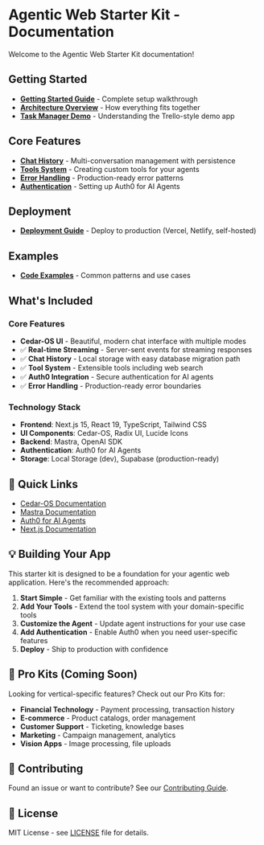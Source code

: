# Agentic Web Starter Kit - Documentation

Welcome to the Agentic Web Starter Kit documentation!

## Getting Started

- **[Getting Started Guide](./getting-started.md)** - Complete setup walkthrough
- **[Architecture Overview](./architecture.md)** - How everything fits together
- **[Task Manager Demo](./task-manager.md)** - Understanding the Trello-style demo app

## Core Features

- **[Chat History](./chat-history.md)** - Multi-conversation management with persistence
- **[Tools System](./tools-system.md)** - Creating custom tools for your agents
- **[Error Handling](./error-handling.md)** - Production-ready error patterns
- **[Authentication](./authentication.md)** - Setting up Auth0 for AI Agents

## Deployment

- **[Deployment Guide](./deployment.md)** - Deploy to production (Vercel, Netlify, self-hosted)

## Examples

- **[Code Examples](./examples/README.md)** - Common patterns and use cases

## What's Included

### Core Features
- **Cedar-OS UI** - Beautiful, modern chat interface with multiple modes
- ✅ **Real-time Streaming** - Server-sent events for streaming responses
- ✅ **Chat History** - Local storage with easy database migration path
- ✅ **Tool System** - Extensible tools including web search
- ✅ **Auth0 Integration** - Secure authentication for AI agents
- ✅ **Error Handling** - Production-ready error boundaries

### Technology Stack
- **Frontend**: Next.js 15, React 19, TypeScript, Tailwind CSS
- **UI Components**: Cedar-OS, Radix UI, Lucide Icons
- **Backend**: Mastra, OpenAI SDK
- **Authentication**: Auth0 for AI Agents
- **Storage**: Local Storage (dev), Supabase (production-ready)

## 🚀 Quick Links

- [Cedar-OS Documentation](https://docs.cedarcopilot.com/)
- [Mastra Documentation](https://mastra.ai/docs)
- [Auth0 for AI Agents](https://auth0.com/ai/docs/intro/overview)
- [Next.js Documentation](https://nextjs.org/docs)

## 💡 Building Your App

This starter kit is designed to be a foundation for your agentic web application. Here's the recommended approach:

1. **Start Simple** - Get familiar with the existing tools and patterns
2. **Add Your Tools** - Extend the tool system with your domain-specific tools
3. **Customize the Agent** - Update agent instructions for your use case
4. **Add Authentication** - Enable Auth0 when you need user-specific features
5. **Deploy** - Ship to production with confidence

## 🔧 Pro Kits (Coming Soon)

Looking for vertical-specific features? Check out our Pro Kits for:
- **Financial Technology** - Payment processing, transaction history
- **E-commerce** - Product catalogs, order management
- **Customer Support** - Ticketing, knowledge bases
- **Marketing** - Campaign management, analytics
- **Vision Apps** - Image processing, file uploads

## 📖 Contributing

Found an issue or want to contribute? See our [Contributing Guide](./CONTRIBUTING.md).

## 📄 License

MIT License - see [LICENSE](../LICENSE) file for details.
